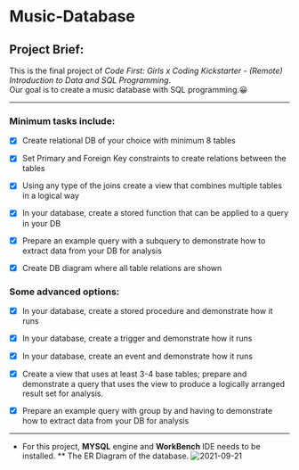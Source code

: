 # Music-Database

## Project Brief:

This is the final project of _Code First: Girls x Coding Kickstarter - (Remote) Introduction to Data and SQL Programming_. \
Our goal is to create a music database with SQL programming.:grinning:
- - - -- - - -

### Minimum tasks include:

- [x] Create relational DB of your choice with minimum 8 tables

- [x] Set Primary and Foreign Key constraints to create relations between the tables

- [x] Using any type of the joins create a view that combines multiple tables in a logical way

- [x] In your database, create a stored function that can be applied to a query in your DB

- [x] Prepare an example query with a subquery to demonstrate how to extract data from your DB for analysis

- [x] Create DB diagram where all table relations are shown


### Some advanced options:

- [x] In your database, create a stored procedure and demonstrate how it runs

- [x] In your database, create a trigger and demonstrate how it runs

- [x] In your database, create an event and demonstrate how it runs

- [x] Create a view that uses at least 3-4 base tables; prepare and demonstrate a query that uses the view to produce a logically arranged result set for analysis.

- [x] Prepare an example query with group by and having to demonstrate how to extract data from your DB for analysis

- - - -- - - -
* For this project, **MYSQL** engine and **WorkBench** IDE needs to be installed.
** The ER Diagram of the database.
![2021-09-21](https://user-images.githubusercontent.com/67553615/134211659-403a43a8-6d63-4ff8-b385-5d469278e470.png)



